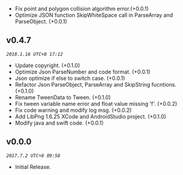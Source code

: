 * Fix point and polygon collision algorithm error.(+0.0.1)
* Optimize JSON function SkipWhiteSpace call in ParseArray and ParseObject. (+0.0.1)

## v0.4.7
_`2018.1.16 UTC+8 17:12`_

* Update copyright. (+0.1.0)
* Optimize Json ParseNumber and code format. (+0.0.1)
* Json optimize if else to switch case. (+0.0.1)
* Refactor Json ParseObject, ParseArray and SkipString fucntions. (+0.1.0)
* Rename TweenData to Tween. (+0.1.0)
* Fix tween variable name error and float value missing 'f'. (+0.0.2)
* Fix code warning and modify log msg. (+0.0.2)
* Add LibPng 1.6.25 XCode and AndroidStudio project. (+0.1.0)
* Modify java and swift code. (+0.0.1)

## v0.0.0
_`2017.7.2 UTC+8 09:58`_

* Initial Release.
